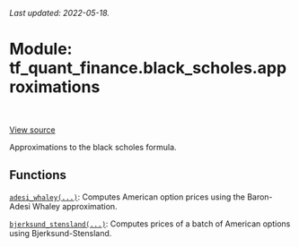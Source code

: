 <!--
This file is generated by a tool. Do not edit directly.
For open-source contributions the docs will be updated automatically.
-->

*Last updated: 2022-05-18.*

<div itemscope itemtype="http://developers.google.com/ReferenceObject">
<meta itemprop="name" content="tf_quant_finance.black_scholes.approximations" />
<meta itemprop="path" content="Stable" />
</div>

# Module: tf_quant_finance.black_scholes.approximations

<!-- Insert buttons and diff -->

<table class="tfo-notebook-buttons tfo-api" align="left">
</table>

<a target="_blank" href="https://github.com/google/tf-quant-finance/blob/master/tf_quant_finance/black_scholes/approximations/__init__.py">View source</a>



Approximations to the black scholes formula.



## Functions

[`adesi_whaley(...)`](../../tf_quant_finance/black_scholes/approximations/adesi_whaley.md): Computes American option prices using the Baron-Adesi Whaley approximation.

[`bjerksund_stensland(...)`](../../tf_quant_finance/black_scholes/approximations/bjerksund_stensland.md): Computes prices of a batch of American options using Bjerksund-Stensland.

